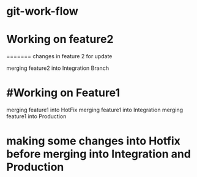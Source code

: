 # git-work-flow


# Working on feature2 
=======
changes in feature 2 for update

merging feature2 into Integration Branch


#Working on Feature1
=======
merging feature1 into HotFix
merging feature1 into Integration
merging feature1 into Production

# making some changes into Hotfix before merging into Integration and Production
